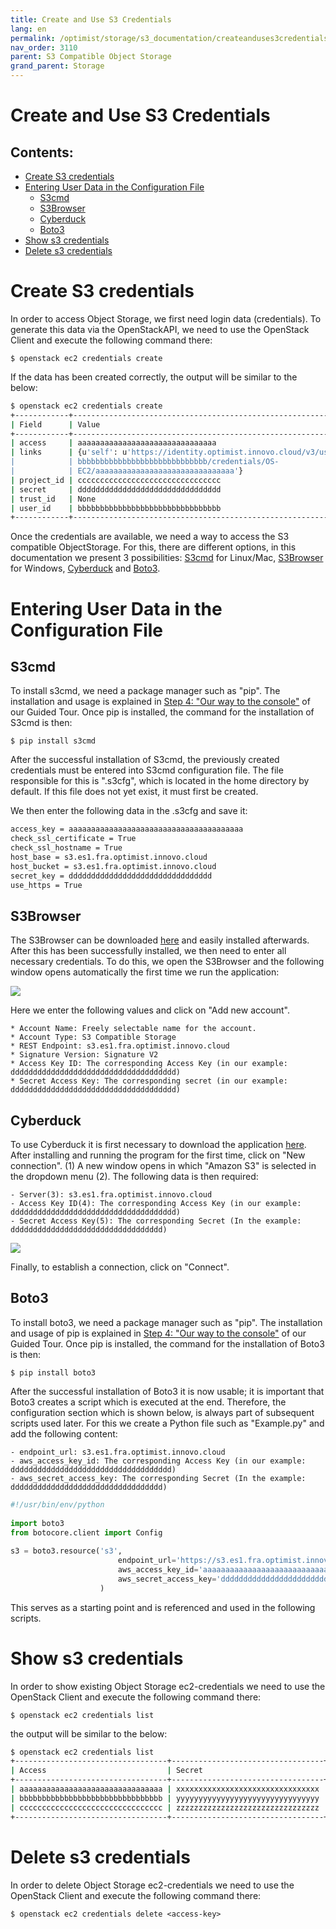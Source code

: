 ```yaml
---
title: Create and Use S3 Credentials
lang: en
permalink: /optimist/storage/s3_documentation/createanduses3credentials/
nav_order: 3110
parent: S3 Compatible Object Storage
grand_parent: Storage
---
```


Create and Use S3 Credentials
=================================================

Contents:
-----------
- [Create S3 credentials](#create-s3-credentials)
- [Entering User Data in the Configuration File](#entering-user-data-in-the-configuration-file)
	- [S3cmd](#s3cmd)
	- [S3Browser](#s3browser)
	- [Cyberduck](#cyberduck)
	- [Boto3](#boto3)
- [Show s3 credentials](#show-s3-credentials)
- [Delete s3 credentials](#delete-s3-credentials)

# Create S3 credentials

In order to access Object Storage, we first need login data (credentials).
To generate this data via the OpenStackAPI, we need to use the OpenStack Client and execute the following command there:

`$ openstack ec2 credentials create`

If the data has been created correctly, the output will be similar to the below:

```bash
$ openstack ec2 credentials create
+------------+-----------------------------------------------------------------+
| Field      | Value                                                           |
+------------+-----------------------------------------------------------------+
| access     | aaaaaaaaaaaaaaaaaaaaaaaaaaaaaaa                                 |
| links      | {u'self': u'https://identity.optimist.innovo.cloud/v3/users/bbb |
|            | bbbbbbbbbbbbbbbbbbbbbbbbbbbbb/credentials/OS-                   |
|            | EC2/aaaaaaaaaaaaaaaaaaaaaaaaaaaaaaa'}                           |
| project_id | cccccccccccccccccccccccccccccccc                                |
| secret     | dddddddddddddddddddddddddddddddd                                |
| trust_id   | None                                                            |
| user_id    | bbbbbbbbbbbbbbbbbbbbbbbbbbbbbbbb                                |
+------------+-----------------------------------------------------------------+
```

Once the credentials are available, we need a way to access the S3 compatible ObjectStorage.
For this, there are different options, in this documentation we present 3 possibilities: [S3cmd](https://s3tools.org/s3cmd) for Linux/Mac, [S3Browser](https://s3browser.com/) for Windows, [Cyberduck](https://cyberduck.io/) and [Boto3](https://boto3.amazonaws.com/v1/documentation/api/latest/index.html).

# Entering User Data in the Configuration File

## S3cmd

To install s3cmd, we need a package manager such as "pip". The installation and usage is explained in [Step 4: "Our way to the console"](/optimist/guided_tour/step04/) of our Guided Tour.
Once pip is installed, the command for the installation of S3cmd is then: 

`$ pip install s3cmd`

After the successful installation of S3cmd, the previously created credentials must be entered into S3cmd configuration file.
The file responsible for this is ".s3cfg", which is located in the home directory by default. If this file does not yet exist, it must first be created.

We then enter the following data in the .s3cfg and save it:

```bash
access_key = aaaaaaaaaaaaaaaaaaaaaaaaaaaaaaaaaaaaaaa
check_ssl_certificate = True
check_ssl_hostname = True
host_base = s3.es1.fra.optimist.innovo.cloud
host_bucket = s3.es1.fra.optimist.innovo.cloud
secret_key = dddddddddddddddddddddddddddddddd
use_https = True
```

## S3Browser

The S3Browser can be downloaded [here](https://s3browser.com/) and easily installed afterwards.
After this has been successfully installed, we then need to enter all necessary credentials.
To do this, we open the S3Browser and the following window opens automatically the first time we run the application:

![](attachments/CreateAndUseS3Credentials_S3Browser.png)

Here we enter the following values and click on "Add new account".
```
* Account Name: Freely selectable name for the account.
* Account Type: S3 Compatible Storage
* REST Endpoint: s3.es1.fra.optimist.innovo.cloud
* Signature Version: Signature V2
* Access Key ID: The corresponding Access Key (in our example: ddddddddddddddddddddddddddddddddddddd)
* Secret Access Key: The corresponding secret (in our example: ddddddddddddddddddddddddddddddddddddd)
```

## Cyberduck

To use Cyberduck it is first necessary to download the application [here](https://cyberduck.io/). 
After installing and running the program for the first time, click on "New connection". (1)
A new window opens in which "Amazon S3" is selected in the dropdown menu (2). The following data is then required:

	- Server(3): s3.es1.fra.optimist.innovo.cloud
	- Access Key ID(4): The corresponding Access Key (in our example: ddddddddddddddddddddddddddddddddddddd)
	- Secret Access Key(5): The corresponding Secret (In the example: dddddddddddddddddddddddddddddddddd)

![](attachments/CreateAndUseS3Crendentials_Cyberduck.png)

Finally, to establish a connection, click on "Connect".

## Boto3

To install boto3, we need a package manager such as "pip". The installation and usage of pip is explained in [Step 4: "Our way to the console"](/optimist/guided_tour/step04/) of our Guided Tour.
Once pip is installed, the command for the installation of Boto3 is then: 

`$ pip install boto3`

After the successful installation of Boto3 it is now usable; it is important that Boto3 creates a script which is executed at the end. 
Therefore, the configuration section which is shown below, is always part of subsequent scripts used later. 
For this we create a Python file such as "Example.py" and add the following content:

	- endpoint_url: s3.es1.fra.optimist.innovo.cloud
	- aws_access_key_id: The corresponding Access Key (in our example: dddddddddddddddddddddddddddddddddddd)
	- aws_secret_access_key: The corresponding Secret (In the example: dddddddddddddddddddddddddddddddddd)

```python
#!/usr/bin/env/python
 
import boto3
from botocore.client import Config
 
s3 = boto3.resource('s3',
                        endpoint_url='https://s3.es1.fra.optimist.innovo.cloud',
                        aws_access_key_id='aaaaaaaaaaaaaaaaaaaaaaaaaaaaaaaaaaaaaaa',
                        aws_secret_access_key='dddddddddddddddddddddddddddddddd',
                    )
```

This serves as a starting point and is referenced and used in the following scripts.

# Show s3 credentials

In order to show existing Object Storage ec2-credentials we need to use the OpenStack Client and execute the following command there:

`$ openstack ec2 credentials list`

the output will be similar to the below:

```bash
$ openstack ec2 credentials list
+----------------------------------+----------------------------------+----------------------------------+----------------------------------+
| Access                           | Secret                           | Project ID                       | User ID                          |
+----------------------------------+----------------------------------+----------------------------------+----------------------------------+
| aaaaaaaaaaaaaaaaaaaaaaaaaaaaaaaa | xxxxxxxxxxxxxxxxxxxxxxxxxxxxxxxx | 12341234123412341234123412341234 | 32132132132132132132132132132132 |
| bbbbbbbbbbbbbbbbbbbbbbbbbbbbbbbb | yyyyyyyyyyyyyyyyyyyyyyyyyyyyyyyy | 56756756756756756756756756756756 | 65465465465465465465465465465465 |
| cccccccccccccccccccccccccccccccc | zzzzzzzzzzzzzzzzzzzzzzzzzzzzzzzz | 89089089089089089089089089089089 | 09809809809809809809809809809809 |
+----------------------------------+----------------------------------+----------------------------------+----------------------------------+
```

# Delete s3 credentials

In order to delete Object Storage ec2-credentials we need to use the OpenStack Client and execute the following command there:

`$ openstack ec2 credentials delete <access-key>`
